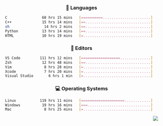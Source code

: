 <!--
<p align="center">
  <img height="50" src="https://cdn.simpleicons.org/c/81c8be" title="clang" alt="clang">
  <img height="50" src="https://cdn.simpleicons.org/c++/81c8be" title="cpp" alt="cpp">
  <img height="50" src="https://cdn.simpleicons.org/arm/81c8be" title="arm" alt="arm">
  <img height="50" src="https://cdn.simpleicons.org/stmicroelectronics/81c8be" title="stmicroelectronics" alt="stmicroelectronics">
  <img height="50" src="https://cdn.simpleicons.org/raspberrypi/81c8be" title="raspberrypi" alt="raspberrypi">
  <img height="50" src="https://cdn.simpleicons.org/cmake/81c8be" title="cmake" alt="cmake">
  <img height="50" src="https://cdn.simpleicons.org/gnubash/81c8be" title="gnubash" alt="gnubash">
</p>
-->

<!--START_SECTION:wakatime_gen-->
<div align="center">

### :hammer: Languages

```sh
C                60 hrs 15 mins   [==========......................]    41.02%
C++              15 hrs 14 mins   [==..............................]    10.38%
sh                14 hrs 2 mins   [==..............................]     9.56%
Python           13 hrs 14 mins   [==..............................]     9.02%
HTML             10 hrs 19 mins   [=...............................]     7.03%
```

</div>

<div align="center">

### :floppy_disk: Editors

```sh
VS Code         111 hrs 12 mins   [==================..............]    75.71%
Zsh              12 hrs 48 mins   [==..............................]     8.72%
Vim               8 hrs 28 mins   [=...............................]     5.77%
Xcode             7 hrs 20 mins   [=...............................]     5.00%
Visual Studio       6 hrs 1 min   [=...............................]     4.10%
```

</div>

<div align="center">

### :computer: Operating Systems

```sh
Linux           119 hrs 11 mins   [====================............]    81.15%
Windows          19 hrs 16 mins   [===.............................]    13.12%
Mac               8 hrs 25 mins   [=...............................]     5.74%
```

</div>


<!--END_SECTION:wakatime_gen-->

<div align="right">

[![](https://komarev.com/ghpvc/?username=luswdev&color=283044&style=for-the-badge&label=visiters)](https://github.com/luswdev)

</div>
